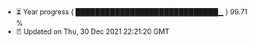- ⏳ Year progress { █████████████████████████████▁ } 99.71 %
- ⏰ Updated on Thu, 30 Dec 2021 22:21:20 GMT

